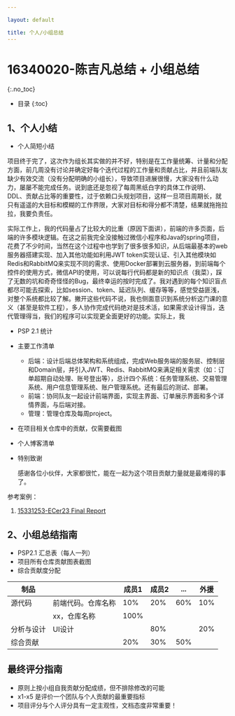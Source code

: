 ```yaml
---

layout: default

title: 个人/小组总结
---
```


# 16340020-陈吉凡总结 + 小组总结

{:.no_toc}

* 目录
{:toc}
## 1、个人小结

* 个人简短小结

项目终于完了，这次作为组长其实做的并不好，特别是在工作量统筹、计量和分配方面，前几周没有讨论并确定好每个迭代过程的工作量和贡献占比，并且前端队友缺少有效交流（没有分配明确的小组长），导致项目进展很慢，大家没有什么动力，屡屡不能完成任务。说到底还是忽视了每周黑纸白字的具体工作说明、DDL、贡献占比等的重要性，过于依赖口头规划项目，这样一旦项目周期长，就只有遥遥的大目标和模糊的工作界限，大家对目标和得分都不清楚，结果就拖拖拉拉，我要负责任。

实际工作上，我的代码量占了比较大的比重（原因下面讲），前端的许多页面，后端的许多模块逻辑。在这之前我完全没接触过微信小程序和Java的spring项目，花费了不少时间，当然在这个过程中也学到了很多很多知识，从后端最基本的web服务器搭建实现、加入其他功能如利用JWT token实现认证、引入其他模块如Redis和RabbitMQ来实现不同的需求、使用Docker部署到云服务器，到前端每个控件的使用方式，微信API的使用，可以说每行代码都是新的知识点（我菜），踩了无数的坑和奇奇怪怪的Bug，最终幸运的按时完成了。我对遇到的每个知识盲点都尽可能去探索，比如session、token、延迟队列、缓存等等，感觉受益匪浅，对整个系统都比较了解。撇开这些代码不说，我也侧面意识到系统分析这门课的意义（甚至是软件工程），多人协作完成代码绝对是技术活，如果需求设计得当，迭代管理得当，我们的程序可以实现更全面更好的功能。实际上，我

* PSP 2.1 统计
* 主要工作清单
    - 后端：设计后端总体架构和系统组成，完成Web服务端的服务层、控制层和Domain层，并引入JWT、Redis、RabbitMQ来满足相关需求（如：订单超期自动处理、账号登出等），总计四个系统：任务管理系统、交易管理系统、用户信息管理系统、账户管理系统。还有最后的测试、部署。
    - 前端：协同队友一起设计前端界面，实现主界面、订单展示界面和多个详情界面，与后端对接。
    - 管理：管理仓库及每周project。
* 在项目相关仓库中的贡献，仅需要截图



* 个人博客清单

* 特别致谢
    
    感谢各位小伙伴，大家都很忙，能在一起为这个项目贡献力量就是最难得的事了。

参考案例：

1. [15331253-ECer23 Final Report](https://www.jianshu.com/p/edae2a252471)

## 2、小组总结指南

* PSP2.1 汇总表（每人一列）
* 项目所有仓库贡献图表截图
* 综合贡献度分配

| 制品       | &nbsp;             | 成员1  | 成员2  | ...    | 外援   |
| ---------- | ------------------ | ------ | ------ | ------ | ------ |
| 源代码     | 前端代码。仓库名称 | 10%    | 20%    | 60%    | 10%    |
| &nbsp;     | xx，仓库名称       | 100%   | &nbsp; | &nbsp; | &nbsp; |
| 分析与设计 | UI设计             | &nbsp; | 80%    | &nbsp; | 20%    |
| 综合贡献   | &nbsp;             | 20%    | 30%    | 50%    | &nbsp; |

## 最终评分指南

* 原则上按小组自我贡献分配成绩，但不排除修改的可能
* x1-x5 是评价一个团队与个人贡献的最重要指标
* 项目评分与个人评分具有一定主观性，文档态度非常重要！